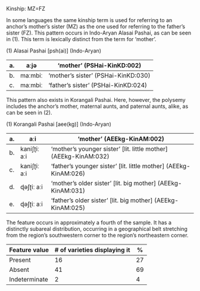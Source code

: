Kinship: MZ=FZ

In some languages the same kinship term is used for referring to an
anchor’s mother’s sister (MZ) as the one used for referring to the
father’s sister (FZ). This pattern occurs in Indo-Aryan Alasai Pashai,
as can be seen in ‎(1). This term is lexically distinct from the term
for ‘mother’.

(1) <span id="_Ref12343426" class="anchor"></span>Alasai Pashai
    \[psh(ai)\] (Indo-Aryan)

| a.  | aːjə    | ‘mother’ (PSHai-KinKD:002)          |
|-----|---------|-------------------------------------|
| b.  | maːmbiː | ‘mother’s sister’ (PSHai-KinKD:030) |
| c.  | maːmbiː | ‘father’s sister’ (PSHai-KinKD:024) |

This pattern also exists in Korangali Pashai. Here, however, the
polysemy includes the anchor’s mother, maternal aunts, and paternal
aunts, alike, as can be seen in ‎(2).

(1) <span id="_Ref12531505" class="anchor"></span>Korangali Pashai
    \[aee(kg)\] (Indo-Aryan)

| a.  | aːi          | ‘mother’ (AEEkg-KinAM:002)                                         |
|-----|--------------|--------------------------------------------------------------------|
| b.  | kaniʃʈiː aːi | ‘mother’s younger sister’ \[lit. little mother\] (AEEkg-KinAM:032) |
| c.  | kaniʃʈiː aːi | ‘father’s younger sister’ \[lit. little mother\] (AEEkg-KinAM:026) |
| d.  | ɖəʃʈiː aːi   | ‘mother’s older sister’ \[lit. big mother\] (AEEkg-KinAM:031)      |
| e.  | ɖəʃʈiː aːi   | ‘father’s older sister’ \[lit. big mother\] (AEEkg-KinAM:025)      |

The feature occurs in approximately a fourth of the sample. It has a
distinctly subareal distribution, occurring in a geographical belt
stretching from the region’s southwestern corner to the region’s
northeastern corner.

| Feature value | \# of varieties displaying it | %   |
|---------------|-------------------------------|-----|
| Present       | 16                            | 27  |
| Absent        | 41                            | 69  |
| Indeterminate | 2                             | 4   |


